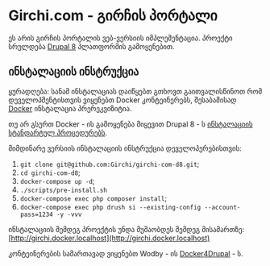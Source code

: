 # Girchi.com - გირჩის პორტალი

ეს არის გირჩის პორტალის ვებ-ვერსიის იმპლემენტაცია. პროექტი სრულდება [Drupal 8](https://www.drupal.org/) პლათფორმის გამოყენებით.


## ინსტალაციის ინსტრუქცია

ყურადღება: სანამ ინსტალაციას დაიწყებთ გთხოვთ გაითვალისწინოთ რომ დეველოპმენტისთვის ვიყენებთ Docker კონტეინერებს, შესაბამისად [Docker](https://www.docker.com/) ინსტალაცია პრერეკვიზიტია. 

თუ არ გსურთ Docker - ის გამოყენება მიყევით Drupal 8 - ს [ინსტალაციის სტანდარტულ პროცედურებს](https://www.drupal.org/docs/8/install).

მიმდინარე ვერსიის ინსტალაციის ინსტრუქცია დეველოპერებისთვის: 

1. `git clone git@github.com:Girchi/girchi-com-d8.git`;
2. `cd girchi-com-d8`;
3. `docker-compose up -d`;
4. `./scripts/pre-install.sh`
4. `docker-compose exec php composer install`;
5. `docker-compose exec php drush si --existing-config --account-pass=1234 -y -vvv`

ინსტალაციის შემდეგ პროექტის უნდა მუშაობდეს შემდეგ მისამართზე: [http://girchi.docker.localhost](http://girchi.docker.localhost)

კონტეინერების სამართავად ვიყენებთ Wodby - ის [Docker4Drupal](https://github.com/wodby/docker4drupal) - ს.

